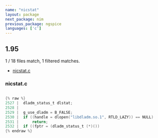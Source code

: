 ```yaml
---
name: "nicstat"
layout: package
next_package: nim
previous_package: ngspice
languages: ['c']
---
```

## 1.95
1 / 18 files match, 1 filtered matches.

 - [nicstat.c](#nicstatc)

### nicstat.c

```c

{% raw %}
2527 | 	dladm_status_t dlstat;
2528 | 
2529 | 	g_use_dladm = B_FALSE;
2530 | 	if ((handle = dlopen("libdladm.so.1", RTLD_LAZY)) == NULL)
2531 | 		return;
2532 | 	if ((fptr = (dladm_status_t (*)())
{% endraw %}

```